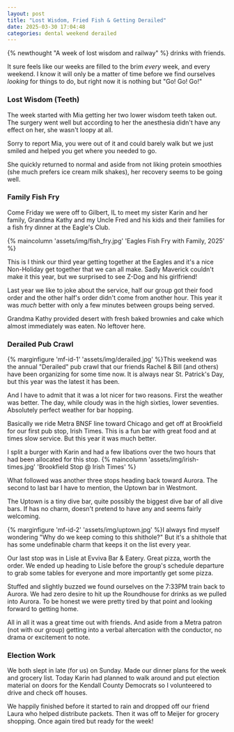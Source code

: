 ```yaml
---
layout: post
title: "Lost Wisdom, Fried Fish & Getting Derailed"
date: 2025-03-30 17:04:48
categories: dental weekend derailed
---
```


{% newthought "A week of lost wisdom and railway" %} drinks with friends.<!--more-->

It sure feels like our weeks are filled to the brim *every* week, and every weekend. I know it will only be a matter of time before we find ourselves *looking* for things to do, but right now it is nothing but "Go! Go! Go!"

### Lost Wisdom (Teeth)
The week started with Mia getting her two lower wisdom teeth taken out. The surgery went well but according to her the anesthesia didn't have any effect on her, she wasn't loopy at all.

Sorry to report Mia, you were out of it and could barely walk but we just smiled and helped you get where you needed to go. 

She quickly returned to normal and aside from not liking protein smoothies (she much prefers ice cream milk shakes), her recovery seems to be going well.

### Family Fish Fry
Come Friday we were off to Gilbert, IL to meet my sister Karin and her family, Grandma Kathy and my Uncle Fred and his kids and their families for a fish fry dinner at the Eagle's Club.

{% maincolumn 'assets/img/fish_fry.jpg' 'Eagles Fish Fry with Family, 2025' %}

This is I think our third year getting together at the Eagles and it's a nice Non-Holiday get together that we can all make. Sadly Maverick couldn't make it this year, but we surprised to see Z-Dog and his girlfriend!

Last year we like to joke about the service, half our group got their food order and the other half's order didn't come from another hour. This year it was *much* better with only a few minutes between groups being served.

Grandma Kathy provided desert with fresh baked brownies and cake which almost immediately was eaten. No leftover here.

### Derailed Pub Crawl
{% marginfigure 'mf-id-1' 'assets/img/derailed.jpg' %}This weekend was the annual "Derailed" pub crawl that our friends Rachel & Bill (and others) have been organizing for some time now. It is always near St. Patrick's Day, but this year was the latest it has been.

And I have to admit that it was a lot nicer for two reasons. First the weather was better. The day, while cloudy was in the high sixties, lower seventies. Absolutely perfect weather for bar hopping.

Basically we ride Metra BNSF line toward Chicago and get off at Brookfield for our first pub stop, Irish Times. This is a fun bar with great food and at times slow service. But this year it was much better.

I split a burger with Karin and had a few libations over the two hours that had been allocated for this stop.
{% maincolumn 'assets/img/irish-times.jpg' 'Brookfield Stop @ Irish Times' %}

What followed was another three stops heading back toward Aurora. The second to last bar I have to mention, the Uptown bar in Westmont.

The Uptown is a tiny dive bar, quite possibly the biggest dive bar of all dive bars. If has no charm, doesn't pretend to have any and seems fairly welcoming.

{% marginfigure 'mf-id-2' 'assets/img/uptown.jpg' %}I always find myself wondering "Why do we keep coming to this shithole?" But it's a shithole that has some undefinable charm that keeps it on the list every year.

Our last stop was in Lisle at Evviva Bar & Eatery. Great pizza, worth the order. We ended up heading to Lisle before the group's schedule departure to grab some tables for everyone and more importantly get some pizza.

Stuffed and slightly buzzed we found ourselves on the 7:33PM train back to Aurora. We had zero desire to hit up the Roundhouse for drinks as we pulled into Aurora. To be honest we were pretty tired by that point and looking forward to getting home.

All in all it was a great time out with friends. And aside from a Metra patron (not with our group) getting into a verbal altercation with the conductor, no drama or excitement to note.

### Election Work
We both slept in late (for us) on Sunday. Made our dinner plans for the week and grocery list. Today Karin had planned to walk around and put election material on doors for the Kendall County Democrats so I volunteered to drive and check off houses.

We happily finished before it started to rain and dropped off our friend Laura who helped distribute packets. Then it was off to Meijer for grocery shopping. Once again tired but ready for the week!
